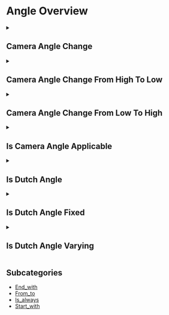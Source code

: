 # Angle Overview

<details>
<summary><h2>Camera Angle Change</h2></summary>


<h3>🔵 Label Name:</h3>
<code>camera_angle_change</code>


<h3>📖 Definition:</h3>
Does the camera angle change significantly relative to the ground, moving between bird's eye, high angle, level, low angle, or worm's eye view?

<details>
<summary><h4> Question (Definition)</h4></summary>

</details>

<details>
<summary><h4> Alternative Question</h4></summary>

- Does the camera's viewing angle shift during the shot?

- Is there a noticeable change in the camera's angular perspective?

- Does the camera transition between different viewing angles?

- Is there a shift in how the camera is angled relative to the ground?

- Does the camera's perspective change from one angle to another?

- Is there variation in the camera's angular position?

- Does the shot include changes in the camera's viewing angle?

- Are there transitions between different camera angles?

</details>

<details>
<summary><h4> Prompt (Definition)</h4></summary>

- The camera angle changes significantly relative to the ground, moving between bird's eye, high angle, level, low angle, or worm's eye view.

</details>

<details>
<summary><h4> Alternative Prompt</h4></summary>

- A video featuring changes in camera angle.

- A sequence with noticeable shifts in angular perspective.

- A shot that transitions between different camera angles.

- A video where the camera's angle relative to the ground changes.

- A sequence showing variation in camera perspective angles.

- A shot with dynamic changes in camera position.

- A video demonstrating shifts in viewing angle.

- A scene with transitions between different camera angles.

</details>

<h4>🟢 Positive:</h4>
<code>self.cam_setup.camera_angle_change is True</code>

<h4>🔴 Negative:</h4>
<code>self.cam_setup.camera_angle_change is False</code>

</details>

<details>
<summary><h2>Camera Angle Change From High To Low</h2></summary>


<h3>🔵 Label Name:</h3>
<code>camera_angle_change_from_high_to_low</code>


<h3>📖 Definition:</h3>
Does the camera angle decrease noticeably relative to the ground, moving between bird's eye, high angle, level, low angle, or worm's eye view?

<details>
<summary><h4> Question (Definition)</h4></summary>

</details>

<details>
<summary><h4> Alternative Question</h4></summary>

- Does the camera tilt downward during the shot?

- Is there a transition from high to low angle?

- Does the camera perspective shift downward?

- Is there a descending camera movement?

- Does the shot angle move from high to low?

- Is there a downward tilt in camera angle?

- Does the viewing angle decrease vertically?

- Is there a lowering of camera perspective?

</details>

<details>
<summary><h4> Prompt (Definition)</h4></summary>

- The camera angle decreases noticeably relative to the ground, moving between bird's eye, high angle, level, low angle, or worm's eye view.

</details>

<details>
<summary><h4> Alternative Prompt</h4></summary>

- A video showing downward camera tilt.

- A shot transitioning to lower angle.

- A video with descending perspective.

- A shot featuring downward movement.

- A video showing angle reduction.

- A shot with lowering camera view.

- A video transitioning downward.

- A shot with decreasing angle.

</details>

<h4>🟢 Positive:</h4>
<code>self.cam_setup.camera_angle_change_from_high_to_low is True</code>

<h4>🔴 Negative:</h4>
<code>self.cam_setup.camera_angle_change_from_high_to_low is False</code>

</details>

<details>
<summary><h2>Camera Angle Change From Low To High</h2></summary>


<h3>🔵 Label Name:</h3>
<code>camera_angle_change_from_low_to_high</code>


<h3>📖 Definition:</h3>
Does the camera angle increase noticeably relative to the ground, moving between worm's eye, low angle, level, high angle, or bird's eye view?

<details>
<summary><h4> Question (Definition)</h4></summary>

</details>

<details>
<summary><h4> Alternative Question</h4></summary>

- Does the camera tilt upward during the shot?

- Is there a transition from low to high angle?

- Does the camera perspective shift upward?

- Is there an ascending camera movement?

- Does the shot angle move from low to high?

- Is there an upward tilt in camera angle?

- Does the viewing angle increase vertically?

- Is there a raising of camera perspective?

</details>

<details>
<summary><h4> Prompt (Definition)</h4></summary>

- The camera angle increases noticeably relative to the ground, moving between worm's eye, low angle, level, high angle, or bird's eye view.

</details>

<details>
<summary><h4> Alternative Prompt</h4></summary>

- A video showing upward camera tilt.

- A shot transitioning to higher angle.

- A video with ascending perspective.

- A shot featuring upward movement.

- A video showing angle increase.

- A shot with rising camera view.

- A video transitioning upward.

- A shot with increasing angle.

</details>

<h4>🟢 Positive:</h4>
<code>self.cam_setup.camera_angle_change_from_low_to_high is True</code>

<h4>🔴 Negative:</h4>
<code>self.cam_setup.camera_angle_change_from_low_to_high is False</code>

</details>

<details>
<summary><h2>Is Camera Angle Applicable</h2></summary>


<h3>🔵 Label Name:</h3>
<code>is_camera_angle_applicable</code>


<h3>📖 Definition:</h3>
Is the camera angle relative to the ground clear?

<details>
<summary><h4> Question (Definition)</h4></summary>

</details>

<details>
<summary><h4> Alternative Question</h4></summary>

- Can the camera's angle relative to the ground be clearly determined?

- Is it clear whether the camera is positioned at a high, level, or low angle?

- Can you tell if the camera is angled up, down, or level with the ground?

- Is the camera's angular relationship to the ground evident?

- Is it apparent how the camera is tilted relative to the ground?

- Can you determine if the camera is positioned at an angle to the ground?

- Is the camera's angular orientation clear?

- Can you identify how the camera is angled in relation to the ground?

</details>

<details>
<summary><h4> Prompt (Definition)</h4></summary>

- The camera angle relative to the ground is clear.

</details>

<details>
<summary><h4> Alternative Prompt</h4></summary>

- A shot where the camera's angle relative to the ground can be clearly determined.

- A video where it's clear whether the camera is positioned at a high, level, or low angle.

- A sequence where the camera's angular relationship to the ground is evident.

- A shot with a clearly visible camera angle.

- A video where the camera's tilt relative to the ground is apparent.

- A shot where you can determine how the camera is angled.

- A video with a clear angular orientation.

- A scene where the camera's angle in relation to the ground is identifiable.

</details>

<h4>🟢 Positive:</h4>
<code>self.cam_setup.is_camera_angle_applicable is True</code>

<h4>🔴 Negative:</h4>
<code>self.cam_setup.is_camera_angle_applicable is False</code>

</details>

<details>
<summary><h2>Is Dutch Angle</h2></summary>


<h3>🔵 Label Name:</h3>
<code>is_dutch_angle</code>


<h3>📖 Definition:</h3>
Is a Dutch (canted) angle of more than 15 degrees present at any point in the video?

<details>
<summary><h4> Question (Definition)</h4></summary>

</details>

<details>
<summary><h4> Alternative Question</h4></summary>

- Does the shot use a tilted camera angle?

- Is there an intentional diagonal tilt to the frame?

- Does the camera employ a canted angle?

- Is the horizon line intentionally tilted?

- Does the shot feature an oblique camera angle?

- Is there a deliberate tilt in the frame's orientation?

- Does the video use an angled perspective?

- Is the camera rotated off its horizontal axis?

</details>

<details>
<summary><h4> Prompt (Definition)</h4></summary>

- There is a Dutch (canted) angle of more than 15 degrees present at any point in the video.

</details>

<details>
<summary><h4> Alternative Prompt</h4></summary>

- A video using tilted camera perspective.

- A shot with intentional frame rotation.

- A video featuring canted angle.

- A shot with diagonal orientation.

- A video showing oblique perspective.

- A shot employing tilted framing.

- A video with angled camera position.

- A shot using rotated perspective.

</details>

<h4>🟢 Positive:</h4>
<code>self.cam_setup.is_dutch_angle is True</code>

<h4>🔴 Negative:</h4>
<code>self.cam_setup.is_dutch_angle is False</code>

</details>

<details>
<summary><h2>Is Dutch Angle Fixed</h2></summary>


<h3>🔵 Label Name:</h3>
<code>is_dutch_angle_fixed</code>


<h3>📖 Definition:</h3>
Does the degree of the Dutch (canted) angle stay the same throughout the video?

<details>
<summary><h4> Question (Definition)</h4></summary>

</details>

<details>
<summary><h4> Alternative Question</h4></summary>

- Is the tilted angle consistent throughout the shot?

- Does the camera maintain a steady Dutch angle?

- Is there a constant degree of frame tilt?

- Does the oblique angle stay fixed?

- Is the canted angle maintained steadily?

- Does the rotational tilt remain unchanged?

- Is there a consistent frame rotation?

- Does the tilted perspective stay stable?

</details>

<details>
<summary><h4> Prompt (Definition)</h4></summary>

- The degree of the Dutch (canted) angle stays the same throughout the video.

</details>

<details>
<summary><h4> Alternative Prompt</h4></summary>

- A video with steady tilt angle.

- A shot maintaining fixed rotation.

- A video with constant oblique angle.

- A shot showing stable Dutch angle.

- A video with unchanging frame tilt.

- A shot keeping consistent rotation.

- A video with fixed angular position.

- A shot maintaining steady tilt.

</details>

<h4>🟢 Positive:</h4>
<code>self.cam_setup.is_dutch_angle_fixed is True</code>

<h4>🔴 Negative:</h4>
<code>self.cam_setup.is_dutch_angle_fixed is False</code>

</details>

<details>
<summary><h2>Is Dutch Angle Varying</h2></summary>


<h3>🔵 Label Name:</h3>
<code>is_dutch_angle_varying</code>


<h3>📖 Definition:</h3>
Does the degree of the Dutch (canted) angle shift throughout the video?

<details>
<summary><h4> Question (Definition)</h4></summary>

</details>

<details>
<summary><h4> Alternative Question</h4></summary>

- Does the tilted angle change during the shot?

- Is there variation in the camera's rotational tilt?

- Does the Dutch angle degree fluctuate?

- Is there dynamic change in the frame's tilt?

- Does the oblique angle vary throughout?

- Is there movement in the canted angle?

- Does the frame rotation change over time?

- Is there variation in the tilted perspective?

</details>

<details>
<summary><h4> Prompt (Definition)</h4></summary>

- There is a Dutch (canted) angle in the video, and its degree varies.

</details>

<details>
<summary><h4> Alternative Prompt</h4></summary>

- A video with varying tilt angles.

- A shot showing dynamic frame rotation.

- A video with changing oblique angles.

- A shot featuring variable Dutch angles.

- A video with fluctuating frame tilt.

- A shot showing rotation changes.

- A video with dynamic angle shifts.

- A shot featuring varying tilts.

</details>

<h4>🟢 Positive:</h4>
<code>self.cam_setup.is_dutch_angle_varying is True</code>

<h4>🔴 Negative:</h4>
<code>self.cam_setup.is_dutch_angle_varying is False</code>

</details>


## Subcategories

- [End_with](./end_with/index.md)
- [From_to](./from_to/index.md)
- [Is_always](./is_always/index.md)
- [Start_with](./start_with/index.md)